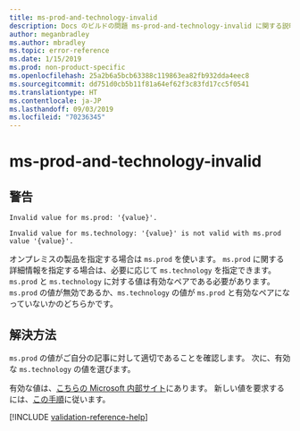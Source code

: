 ```yaml
---
title: ms-prod-and-technology-invalid
description: Docs のビルドの問題 ms-prod-and-technology-invalid に関する説明と解決方法
author: meganbradley
ms.author: mbradley
ms.topic: error-reference
ms.date: 1/15/2019
ms.prod: non-product-specific
ms.openlocfilehash: 25a2b6a5bcb63388c119863ea82fb932dda4eec8
ms.sourcegitcommit: dd751d0cb5b11f81a64ef62f3c83fd17cc5f0541
ms.translationtype: HT
ms.contentlocale: ja-JP
ms.lasthandoff: 09/03/2019
ms.locfileid: "70236345"
---
```

# <a name="ms-prod-and-technology-invalid"></a>ms-prod-and-technology-invalid

## <a name="warning"></a>警告

`Invalid value for ms.prod: '{value}'.`

`Invalid value for ms.technology: '{value}' is not valid with ms.prod value '{value}'.`

オンプレミスの製品を指定する場合は `ms.prod` を使います。 `ms.prod` に関する詳細情報を指定する場合は、必要に応じて `ms.technology` を指定できます。 `ms.prod` と `ms.technology` に対する値は有効なペアである必要があります。 `ms.prod` の値が無効であるか、`ms.technology` の値が `ms.prod` と有効なペアになっていないかのどちらかです。

## <a name="resolution"></a>解決方法

`ms.prod` の値がご自分の記事に対して適切であることを確認します。 次に、有効な `ms.technology` の値を選びます。

有効な値は、[こちらの Microsoft 内部サイト](https://docsmetadatatool.azurewebsites.net/allowlists)にあります。 新しい値を要求するには、[この手順](https://review.docs.microsoft.com/help/contribute/metadata-changes?branch=master)に従います。

<!--make sure to add this file to your includes folder and verify the path-->
[!INCLUDE [validation-reference-help](includes/validation-reference-help.md)]
